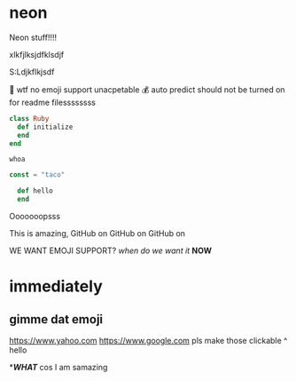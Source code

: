 # neon
Neon stuff!!!!

xlkfjlksjdfklsdjf

S:Ldjkflkjsdf

:taco:
wtf
no emoji support
unacpetable 
💰
auto predict should not be turned on for readme filessssssss

```ruby
class Ruby
  def initialize
  end
end
```

`whoa`

```js
const = "taco"
```

```ruby
  def hello
  end
```

Ooooooopsss

This is amazing, GitHub on GitHub on GitHub on

WE WANT EMOJI SUPPORT?
*when do we want it*
**NOW**
# immediately 
## gimme dat emoji

https://www.yahoo.com
https://www.google.com
pls make those clickable ^
hello 

******WHAT*****
cos I am samazing
